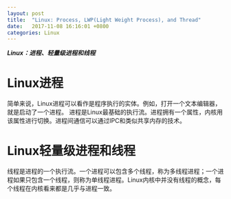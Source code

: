 ```yaml
---
layout: post
title:  "Linux: Process, LWP(Light Weight Process), and Thread"
date:   2017-11-08 16:16:01 +0800
categories: Linux
---
```


***Linux：进程、轻量级进程和线程***




# Linux进程
简单来说，Linux进程可以看作是程序执行的实体。例如，打开一个文本编辑器，就是启动了一个进程。
进程是Linux最基础的执行流。进程拥有一个属性，内核用该属性进行切换。进程间通信可以通过IPC和类似共享内存的技术。

# Linux轻量级进程和线程
线程是进程的一个执行流。一个进程可以包含多个线程，称为多线程进程；一个进程如果只包含一个线程，则称为单线程进程。Linux内核中并没有线程的概念，每个线程在内核看来都是几乎与进程一致。



